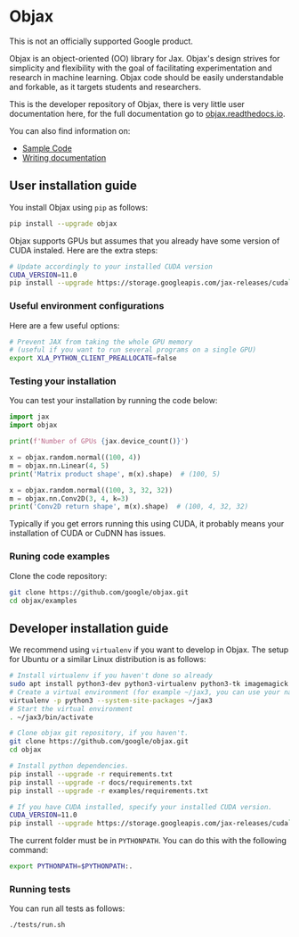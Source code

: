 # Objax

This is not an officially supported Google product.

Objax is an object-oriented (OO) library for Jax. Objax's design strives for
simplicity and flexibility with the goal of facilitating experimentation and
research in machine learning. Objax code should be easily understandable and
forkable, as it targets students and researchers.

This is the developer repository of Objax, there is very little user documentation
 here, for the full documentation go to [objax.readthedocs.io](https://objax.readthedocs.io/).

You can also find information on:

* [Sample Code](examples/README.md)
* [Writing documentation](docs/README.md)


## User installation guide

You install Objax using `pip` as follows:

```bash
pip install --upgrade objax
```

Objax supports GPUs but assumes that you already have some version of CUDA
instaled. Here are the extra steps:

```bash
# Update accordingly to your installed CUDA version
CUDA_VERSION=11.0
pip install --upgrade https://storage.googleapis.com/jax-releases/cuda`echo $CUDA_VERSION | sed s:\\\.::g`/jaxlib-`python3 -c 'import jaxlib; print(jaxlib.__version__)'`-`python3 -V | sed -En "s/Python ([0-9]*)\.([0-9]*).*/cp\1\2/p"`-none-manylinux2010_x86_64.whl
```

### Useful environment configurations

Here are a few useful options:

```bash
# Prevent JAX from taking the whole GPU memory
# (useful if you want to run several programs on a single GPU)
export XLA_PYTHON_CLIENT_PREALLOCATE=false
```

### Testing your installation

You can test your installation by running the code below:

```python
import jax
import objax

print(f'Number of GPUs {jax.device_count()}')

x = objax.random.normal((100, 4))
m = objax.nn.Linear(4, 5)
print('Matrix product shape', m(x).shape)  # (100, 5)

x = objax.random.normal((100, 3, 32, 32))
m = objax.nn.Conv2D(3, 4, k=3)
print('Conv2D return shape', m(x).shape)  # (100, 4, 32, 32)
```

Typically if you get errors running this using CUDA, it probably means your
installation of CUDA or CuDNN has issues.

### Runing code examples

Clone the code repository:

```bash
git clone https://github.com/google/objax.git
cd objax/examples
```

## Developer installation guide

We recommend using `virtualenv` if you want to develop in Objax. The setup for
Ubuntu or a similar Linux distribution is as follows:

```bash
# Install virtualenv if you haven't done so already
sudo apt install python3-dev python3-virtualenv python3-tk imagemagick virtualenv pandoc
# Create a virtual environment (for example ~/jax3, you can use your name here)
virtualenv -p python3 --system-site-packages ~/jax3
# Start the virtual environment
. ~/jax3/bin/activate

# Clone objax git repository, if you haven't.
git clone https://github.com/google/objax.git
cd objax

# Install python dependencies.
pip install --upgrade -r requirements.txt
pip install --upgrade -r docs/requirements.txt
pip install --upgrade -r examples/requirements.txt

# If you have CUDA installed, specify your installed CUDA version.
CUDA_VERSION=11.0
pip install --upgrade https://storage.googleapis.com/jax-releases/cuda`echo $CUDA_VERSION | sed s:\\\.::g`/jaxlib-`python3 -c 'import jaxlib; print(jaxlib.__version__)'`-`python3 -V | sed -En "s/Python ([0-9]*)\.([0-9]*).*/cp\1\2/p"`-none-manylinux2010_x86_64.whl
```

The current folder must be in `PYTHONPATH`. You can do this with the following command:

```bash
export PYTHONPATH=$PYTHONPATH:.
```
### Running tests

You can run all tests as follows:

```bash
./tests/run.sh
```

